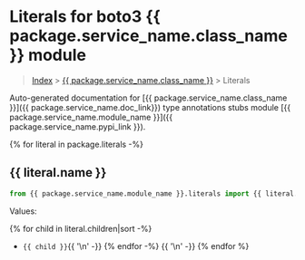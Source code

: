 # Literals for boto3 {{ package.service_name.class_name }} module

> [Index](../README.md) > [{{ package.service_name.class_name }}](./README.md) > Literals

Auto-generated documentation for [{{ package.service_name.class_name }}]({{ package.service_name.doc_link}})
type annotations stubs module [{{ package.service_name.module_name }}]({{ package.service_name.pypi_link }}).

{% for literal in package.literals -%}
## {{ literal.name }}

```python
from {{ package.service_name.module_name }}.literals import {{ literal.name }}
```

Values:

{% for child in literal.children|sort -%}
- `{{ child }}`{{ '\n' -}}
{% endfor -%}
{{ '\n' -}}
{% endfor %}
